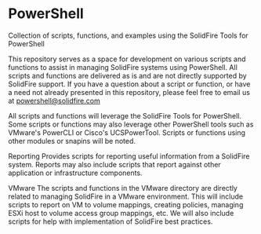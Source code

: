 # PowerShell
Collection of scripts, functions, and examples using the SolidFire Tools for PowerShell

This repository serves as a space for development on various scripts and functions to assist in managing SolidFire systems using PowerShell.  All scripts and functions are delivered as is and are not directly supported by SolidFire support.  If you have a question about a script or function, or have a need not already presented in this repository, please feel free to email us at powershell@solidfire.com

All scripts and functions will leverage the SolidFire Tools for PowerShell.  Some scripts or functions may also leverage other PowerShell tools such as VMware's PowerCLI or Cisco's UCSPowerTool.  Scripts or functions using other modules or snapins will be noted.

Reporting
Provides scripts for reporting useful information from a SolidFire system.  Reports may also include scripts that report against other application or infrastructure components.

VMware
The scripts and functions in the VMware directory are directly related to managing SolidFire in a VMware environment.  This will include scripts to report on VM to volume mappings, creating policies, managing ESXi host to volume access group mappings, etc.  We will also include scripts for help with implementation of SolidFire best practices.
